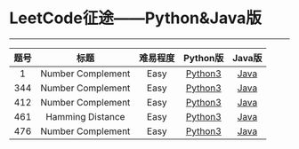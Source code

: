# LeetCode征途——Python&Java版
---
|题号|标题|难易程度|Python版|Java版|
|:-:|:-:|:-:|:-:|:-:|
|1|Number Complement|Easy|[Python3](Python/1.py)|[Java](Java/1.java)|
|344|Number Complement|Easy|[Python3](Python/344.py)|[Java]()|
|412|Number Complement|Easy|[Python3](Python/412.py)|[Java]()|
|461|Hamming Distance|Easy|[Python3](Python/461.py)|[Java](Java/461.java)|
|476|Number Complement|Easy|[Python3](Python/476.py)|[Java]()|
